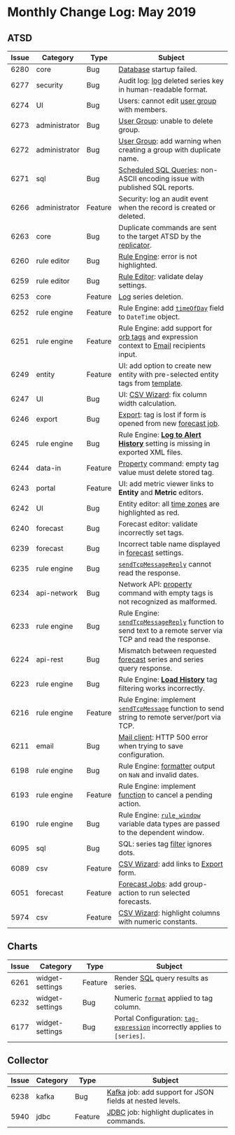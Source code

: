 # Monthly Change Log: May 2019

## ATSD

 Issue| Category    | Type    | Subject
------|-------------|---------|--------
6280|core|Bug|[Database](../../installation/README.md) startup failed.
6277|security|Bug|Audit log: [log](../../administration/logging.md#logging) deleted series key in human-readable format.
6274|UI|Bug|Users: cannot edit [user group](../../administration/user-authorization.md#entity-permissions) with members.
6273|administrator|Bug|[User Group](../../administration/user-authorization.md#entity-permissions): unable to delete group.
6272|administrator|Bug|[User Group](../../administration/user-authorization.md#entity-permissions): add warning when creating a group with duplicate name.
6271|sql|Bug|[Scheduled SQL Queries](../../sql/scheduled-sql.md#sql-scheduler): non-ASCII encoding issue with published SQL reports.
6266|administrator|Feature|Security: log an audit event when the record is created or deleted.
6263|core|Bug|Duplicate commands are sent to the target ATSD by the [replicator](../..//administration/command-replication.md#command-replication).
6260|rule editor|Bug|[Rule Engine](../../rule-engine/README.md): error is not highlighted.
6259|rule editor|Bug|[Rule Editor](../../rule-engine/README.md): validate delay settings.
6253|core|Feature|[Log](../../administration/logging.md#logging) series deletion.
6252|rule engine|Feature|Rule Engine: add [`timeOfDay`](../../rule-engine/object-datetime.md#fields) field to `DateTime` object.
6251|rule engine|Feature|Rule Engine: add support for [orb tags](../../rule-engine/control-flow.md#control-flow) and expression context to [Email](../../rule-engine/email.md#email-action) recipients input.
6249|entity|Feature|UI: add option to create new entity with pre-selected entity tags from [template](../../configuration/tag-templates.md#tag-templates).
6247|UI|Bug|UI: [CSV Wizard](../../tutorials/getting-started-insert.md#csv-files): fix column width calculation.
6246|export|Bug|[Export](../../reporting/ad-hoc-exporting.md#ad-hoc-exporting): tag is lost if form is opened from new [forecast job](../../forecasting/README.md#data-forecasting).
6245|rule engine|Bug|Rule Engine: [**Log to Alert History**](../../rule-engine/logging.md#logging-to-database) setting is missing in exported XML files.
6244|data-in|Feature|[Property](../../api/data/properties/insert.md#properties-insert) command: empty tag value must delete stored tag.
6243|portal|Feature|UI: add metric viewer links to **Entity** and **Metric** editors.
6242|UI|Bug|Entity editor: all [time zones](../../shared/timezone-list.md#time-zones) are highlighted as red.
6240|forecast|Bug|Forecast editor: validate incorrectly set tags.
6239|forecast|Bug|Incorrect table name displayed in [forecast](../../forecasting/README.md#data-forecasting) settings.
6235|rule engine|Bug|[`sendTcpMessageReply`](../../rule-engine/functions-utility.md#sendtcpmessagereply) cannot read the response.
6234|api-network|Bug|Network API: [property](../../api/data/properties/insert.md#properties-insert) command with empty tags is not recognized as malformed.
6233|rule engine|Bug|Rule Engine: [`sendTcpMessageReply`](../../rule-engine/functions-utility.md#sendtcpmessagereply) function to send text to a remote server via TCP and read the response.
6224|api-rest|Bug|Mismatch between requested [forecast](../../api/data/series/forecast.md#forecasting) series and series  query response.
6223|rule engine|Bug|Rule Engine: [**Load History**](../../rule-engine/window.md#life-cycle) tag filtering works incorrectly.
6216|rule engine|Feature|Rule Engine: implement [`sendTcpMessage`](../../rule-engine/functions-utility.md#sendtcpmessage) function to send string to remote server/port via TCP.
6211|email|Bug|[Mail client](../../administration/mail-client.md#mail-client): HTTP 500 error when trying to save configuration.
6198|rule engine|Bug|Rule Engine: [formatter](../../rule-engine/functions-date.md#dateformatter) output on `NaN` and invalid dates.
6193|rule engine|Feature|Rule Engine: implement [function](../../rule-engine/control-flow.md#conditional-processing) to cancel a pending action.
6190|rule engine|Bug|Rule Engine: [`rule_window`](../../rule-engine/functions-rules.md#rule_window) variable data types are passed to the dependent window.
6095|sql|Bug|SQL: series tag [filter](../../sql/examples/filter-by-series-tag.md#filter-by-series-tag) ignores dots.
6089|csv|Feature|[CSV Wizard](../../tutorials/getting-started-insert.md#csv-files): add links to [Export](../../reporting/ad-hoc-exporting.md#ad-hoc-exporting) form.
6051|forecast|Feature|[Forecast Jobs](../../forecasting/README.md#data-forecasting): add group-action to run selected forecasts.
5974|csv|Feature|[CSV Wizard](../../tutorials/getting-started-insert.md#csv-files): highlight columns with numeric constants.

## Charts

 Issue| Category    | Type    | Subject
------|-------------|---------|--------
6261|widget-settings|Feature|Render [SQL](https://axibase.com/docs/charts/widgets/shared/#sql) query results as series.
6232|widget-settings|Bug|Numeric [`format`](https://axibase.com/docs/charts/syntax/format-settings.html#format-settings) applied to tag column.
6177|widget-settings|Bug|Portal Configuration: [`tag-expression`](https://axibase.com/docs/charts/widgets/shared/#tag-expression) incorrectly applies to `[series]`.

## Collector

 Issue| Category    | Type    | Subject
 ------|-------------|---------|--------
6238|kafka|Bug|[Kafka](https://axibase.com/docs/axibase-collector/jobs/kafka.html#kafka-job) job: add support for JSON fields at nested levels.
5940|jdbc|Feature|[JDBC](https://axibase.com/docs/axibase-collector/jobs/jdbc.html#jdbc-job) job: highlight duplicates in commands.
